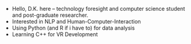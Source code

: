 - Hello, D.K. here – technology foresight and computer science student and post-graduate researcher. 
- Interested in NLP and Human-Computer-Interaction
- Using Python (and R if i have to) for data analysis 
- Learning C++ for VR Development

<!---
koizachek/koizachek is a ✨ special ✨ repository because its `README.md` (this file) appears on your GitHub profile.
You can click the Preview link to take a look at your changes.
--->
